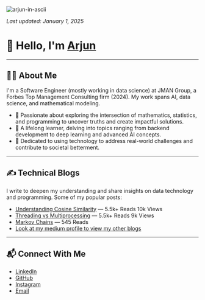 ![arjun-in-ascii](https://github.com/user-attachments/assets/db25f825-927b-4a84-86cd-3fc2e21b87d4)

                                                        
_Last updated: January 1, 2025_
<!-- Header Section -->
# 👋 Hello, I'm [Arjun](https://arjunrao.space)
---

<!-- About Me Section -->
## 🧑‍💻 About Me

I'm a Software Engineer (mostly working in data science) at JMAN Group, a Forbes Top Management Consulting firm (2024). My work spans AI, data science, and mathematical modeling.

- 🌟 Passionate about exploring the intersection of mathematics, statistics, and programming to uncover truths and create impactful solutions.
- 📘 A lifelong learner, delving into topics ranging from backend development to deep learning and advanced AI concepts.
- 🎯 Dedicated to using technology to address real-world challenges and contribute to societal betterment.

---

<!-- Blog Section -->
## ✍️ Technical Blogs

I write to deepen my understanding and share insights on data technology and programming. Some of my popular posts:

- [Understanding Cosine Similarity](https://medium.com/@arjunprakash027/understanding-cosine-similarity-a-key-concept-in-data-science-72a0fcc57599) — 5.5k+ Reads 10k Views
- [Threading vs Multiprocessing](https://medium.com/@arjunprakash027/threading-vs-multiprocessing) — 5.5k+ Reads 9k Views
- [Markov Chains](https://medium.com/@arjunprakash027/markov-chains) — 545 Reads
- [Look at my medium profile to view my other blogs](https://medium.com/@arjunprakash027)

---

<!-- Contact Section -->
## 📬 Connect With Me

- [LinkedIn](https://www.linkedin.com/in/arjun-prakash-589348211/)  
- [GitHub](https://github.com/arjunprakash027)  
- [Instagram](https://www.instagram.com/arjun_.rao/)  
- [Email](mailto:arjunprakash027@gmail.com)

